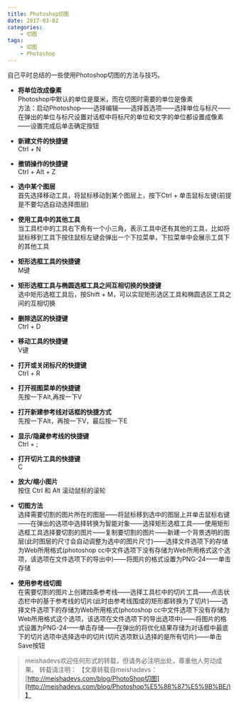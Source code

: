 ```yaml
---
title: Photoshop切图
date: 2017-03-02
categories:
	- 切图
tags:
    - 切图
    - Photoshop
---
```


自己平时总结的一些使用Photoshop切图的方法与技巧。
<!--more-->

- **将单位改成像素**  
Photoshop中默认的单位是厘米，而在切图时需要的单位是像素  
方法：启动Photoshop——选择编辑——选择首选项——选择单位与标尺——在弹出的单位与标尺设置对话框中将标尺的单位和文字的单位都设置成像素——设置完成后单击确定按钮  


- **新建文件的快捷键**  
Ctrl + N


- **撤销操作的快捷键**  
Ctrl + Alt + Z  


- **选中某个图层**  
首先选择移动工具，将鼠标移动到某个图层上，按下Ctrl + 单击鼠标左键(前提是不要勾选自动选择图层)


- **使用工具中的其他工具**  
当工具栏中的工具右下角有一个小三角，表示工具中还有其他的工具，比如将鼠标移到工具下按住鼠标左键会弹出一个下拉菜单，下拉菜单中会展示工具下的其他工具


- **矩形选框工具的快捷键**  
M键


- **矩形选框工具与椭圆选框工具之间互相切换的快捷键**  
选中矩形选框工具后，按Shift + M，可以实现矩形选区工具和椭圆选区工具之间的互相切换


- **删除选区的快捷键**  
Ctrl + D


- **移动工具的快捷键**  
V键


- **打开或关闭标尺的快捷键**  
Ctrl + R


- **打开视图菜单的快捷键**  
先按一下Alt,再按一下V


- **打开新建参考线对话框的快捷方式**  
先按一下Alt，再按一下V，最后按一下E


- **显示/隐藏参考线的快捷键**  
Ctrl + ;


- **打开切片工具的快捷键**  
C


- **放大/缩小图片**  
按住 Ctrl 和 Alt 滚动鼠标的滚轮


- **切图方法**  
选择需要切割的图片所在的图层——将鼠标移到选中的图层上并单击鼠标右键——在弹出的选项中选择转换为智能对象——选择矩形选框工具——使用矩形选框工具选择要切割的图片——复制要切割的图片——新建一个背景透明的图层(此时图层的尺寸会自动调整为选中的图片尺寸)——选择文件选项下的存储为Web所用格式(photoshop cc中文件选项下没有存储为Web所用格式这个选项，该选项在文件选项下的导出中)——将图片的格式设置为PNG-24——单击存储



- **使用参考线切图**  
在需要切割的图片上创建四条参考线——选择工具栏中的切片工具——点击状态栏中的基于参考线的切片(此时由参考线围成的矩形都转换为了切片)——选择文件选项下的存储为Web所用格式(photoshop cc中文件选项下没有存储为Web所用格式这个选项，该选项在文件选项下的导出选项中)——将图片的格式设置为PNG-24——单击存储——在弹出的将优化结果存储为对话框中最底下的切片选项中选择选中的切片(切片选项默认选择的是所有切片)——单击Save按钮

> meishadevs欢迎任何形式的转载，但请务必注明出处，尊重他人劳动成果。
转载请注明： 【文章转载自meishadevs：[http://meishadevs.com/blog/PhotoShop切图](http://meishadevs.com/blog/Photoshop%E5%88%87%E5%9B%BE/)】

